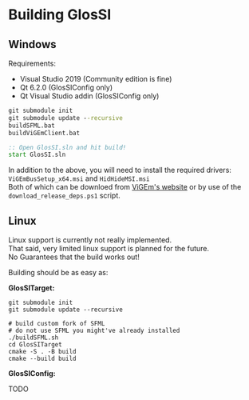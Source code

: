 # Building GlosSI

## Windows

Requirements:

- Visual Studio 2019 (Community edition is fine)
- Qt 6.2.0 (GlosSIConfig only)
- Qt Visual Studio addin (GlosSIConfig only)

```bat
git submodule init
git submodule update --recursive
buildSFML.bat
buildViGEmClient.bat

:: Open GlosSI.sln and hit build!
start GlosSI.sln
```

In addition to the above, you will need to install the required drivers:  
`ViGEmBusSetup_x64.msi` and `HidHideMSI.msi`  
Both of which can be downloed from [ViGEm's website](https://vigem.org/Downloads/) or by use of the `download_release_deps.ps1` script.

## Linux

Linux support is currently not really implemented.  
That said, very limited linux support is planned for the future.  
No Guarantees that the build works out!

Building should be as easy as:

**GlosSITarget:**

```shell
git submodule init
git submodule update --recursive

# build custom fork of SFML
# do not use SFML you might've already installed
./buildSFML.sh 
cd GlosSITarget
cmake -S . -B build
cmake --build build
```

**GlosSIConfig:**

TODO
